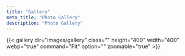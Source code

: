 ```yaml
---
title: "Gallery"
meta_title: "Photo Gallery"
description: "Photo Gallery"
---
```

{{< gallery dir="images/gallery" class="" height="400" width="400" webp="true" command="Fit" option="" zoomable="true" >}}
